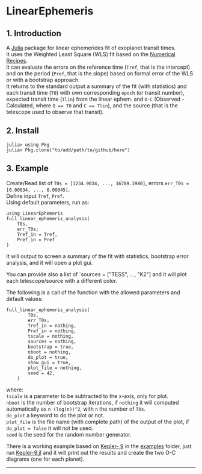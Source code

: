 # LinearEphemeris

## 1. Introduction  

A [Julia](https://julialang.org/) package for linear ephemerides fit of exoplanet transit times.  
It uses the Weighted Least Square (WLS) fit based on the [Numerical Recipes](https://ui.adsabs.harvard.edu/abs/1992nrfa.book.....P/abstract).  
It can evaluate the errors on the reference time (`Tref`, that is the intercept) and on the period (`Pref`, that is the slope) based on formal error of the WLS or with a bootstrap approach.  
It returns to the standard output a summary of the fit (with statistics) and each transit time (`T0`) with own corresponding `epoch` (or transit number), expected transit time (`Tlin`) from the linear ephem. and `O-C` (Observed - Calculated, where `O == T0` and `C == Tlin`), and the source (that is the telescope used to observe that transit).  

## 2. Install  

```
julia> using Pkg
julia> Pkg.clone("to/add/path/to/github/here")
```

## 3. Example  

Create/Read list of `T0s = [1234.9034, ..., 16789.3980]`, errors `err_T0s = [0.00034, ..., 0.00045]`.  
Define input `Tref`, `Pref`.  
Using default parameters, run as:  

```
using LinearEphemeris
full_linear_ephemeris_analysis(
    T0s,
    err_T0s;
    Tref_in = Tref,
    Pref_in = Pref
)
```
It will output to screen a summary of the fit with statistics, bootstrap error analysis, and it will open a plot gui.  

You can provide also a list of `sources = ["TESS", ..., "K2"] and it will plot each telescope/source with a different color.  

The following is a call of the function with the allowed parameters and default values:  

```
full_linear_ephemeris_analysis(
        T0s,
        err_T0s;
        Tref_in = nothing,
        Pref_in = nothing,
        tscale = nothing,
        sources = nothing,
        bootstrap = true,
        nboot = nothing,
        do_plot = true,
        show_gui = true,
        plot_file = nothing,
        seed = 42,
    )
```

where:  
`tscale` is a parameter to be subtracted to the x-axis, only for plot.  
`nboot` is the number of bootstrap iterations, if `nothing` it will computed automatically as `n (log(n))^2`, with `n` the number of `T0s`.  
`do_plot` a keyword to do the plot or not.  
`plot_file` is the file name (with complete path) of the output of the plot, if `do_plot = false` it will not be used.  
`seed` is the seed for the random number generator.  

There is a working example based on [Kepler- 9](https://ui.adsabs.harvard.edu/abs/2019MNRAS.484.3233B/abstract) in the [examples](../../examples/) folder, 
just run [Kepler-9.jl](../../examples/Kepler-9.jl) and it will print out the results and create the two O-C diagrams (one for each planet).  

---